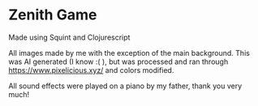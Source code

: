 
# Zenith Game

Made using Squint and Clojurescript


All images made by me with the exception of the main background. This was AI generated (I know :( ), but was processed and ran through https://www.pixelicious.xyz/ and colors modified.

All sound effects were played on a piano by my father, thank you very much!